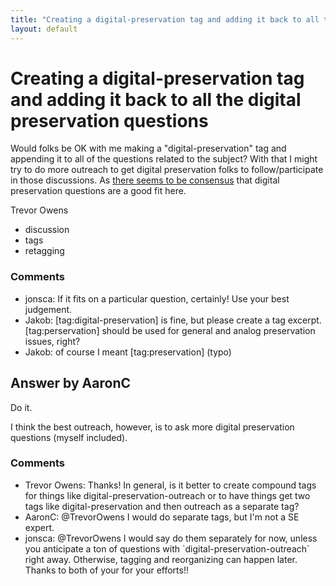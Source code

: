 ```yaml
---
title: "Creating a digital-preservation tag and adding it back to all the digital preservation questions"
layout: default
---
```

Creating a digital-preservation tag and adding it back to all the digital preservation questions
=====================
Would folks be OK with me making a "digital-preservation" tag and
appending it to all of the questions related to the subject? With that I
might try to do more outreach to get digital preservation folks to
follow/participate in those discussions. As [there seems to be
consensus](http://meta.libraries.stackexchange.com/questions/50/where-is-the-line-between-the-digital-preservation-and-libraries-stack-exchange)
that digital preservation questions are a good fit here.

Trevor Owens

<ul class="tags"><li class="tag">discussion</li><li class="tag">tags</li><li class="tag">retagging</li></ul>

### Comments ###
* jonsca: If it fits on a particular question, certainly! Use your best judgement.
* Jakob: [tag:digital-preservation] is fine, but please create a tag excerpt.
[tag:perservation] should be used for general and analog preservation
issues, right?
* Jakob: of course I meant [tag:preservation] (typo)


Answer by AaronC
----------------
Do it.

I think the best outreach, however, is to ask more digital preservation
questions (myself included).

### Comments ###
* Trevor Owens: Thanks! In general, is it better to create compound tags for things like
digital-preservation-outreach or to have things get two tags like
digital-preservation and then outreach as a separate tag?
* AaronC: @TrevorOwens I would do separate tags, but I'm not a SE expert.
* jonsca: @TrevorOwens I would say do them separately for now, unless you
anticipate a ton of questions with \`digital-preservation-outreach\`
right away. Otherwise, tagging and reorganizing can happen later. Thanks
to both of your for your efforts!!

